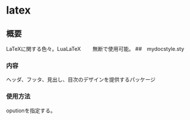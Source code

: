 # latex
## 概要
LaTeXに関する色々。LuaLaTeX　　
無断で使用可能。
##　mydocstyle.sty
### 内容
ヘッダ、フッタ、見出し、目次のデザインを提供するパッケージ
### 使用方法
oputionを指定する。
